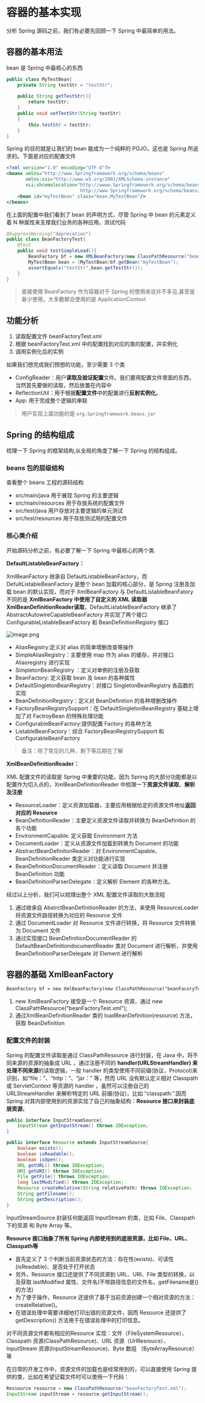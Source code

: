 # 容器的基本实现

分析 Spring 源码之前，我们有必要先回顾一下 Spring 中最简单的用法。

## 容器的基本用法

bean 是 Spring 中最核心的东西

```java
public class MyTestBean{
    private String testStr = "testStr";
    
    public String getTestStr(){
        return testStr;
    }
    public void setTestStr(String testStr)
    {
        this.testStr = testStr;
    }
}
```

Spring 的目的就是让我们的 bean 能成为一个纯粹的 POJO，这也是 Spring 所追求的。下面是对应的配置文件

```xml
<?xml version="1.0" encoding="UTF-8"?>
<beans xmlns="http://www.Springframework.org/schema/beans"
       xmlns:xsi="http://www.w3.org/2001/XMLSchema-instance"
       xsi:shcemalocation="http://wwww.Springframework.org/schema/beans
                           http://www.Springframework.org/schema/beans/Spring-beans.xml">
    <bean id="myTestBean" class="bean.MyTestBean"/>
</beans>
```

在上面的配置中我们看到了 bean 的声明方式，尽管 Spring 中 bean 的元素定义着 N 种属性来支撑我们业务的各种应用。测试代码

```java
@SuppressWarning("deprecation")
public class BeanFactoryTest{
    @Test
    public void testSimpleLoad(){
        BeanFactory bf = new XMLBeanFactory(new ClassPathResource("beanFactoryTest.xml"));
        MyTestBean bean = (MyTestBean)bf.getBean("myTestBean");
        assertEquals("testStr",bean.getTestStr());
    }
}
```



> 直接使用 BeanFactory 作为容器对于 Spring 的使用来说并不多见,甚至是甚少使用，大多数都会使用的是 ApplicationContext

## 功能分析

1. 读取配置文件 beanFactoryTest.xml
2. 根据 beanFactoryTest.xml 中的配置找到对应的类的配置，并实例化
3. 调用实例化后的实例

如果我们想完成我们预想的功能，至少需要 3 个类

- ConfigReader：用户**读取及验证配置**文件。我们要用配置文件里面的东西，当然首先要做的读取，然后放置在内容中
- ReflectionUtil：用于根据**配置文件**中的配置进行**反射实例化**。
- App: 用于完成整个逻辑的串联

> 用户实现上面功能的是 `org.Springframework.beans.jar`

## Spring 的结构组成

梳理一下 Spring 的框架结构,从全局的角度了解一下 Spring 的结构组成。

### beans 包的层级结构

查看整个 beans 工程的源码结构

- src/main/java 用于展现 Spring 的主要逻辑
- src/main/resources 用于存放系统的配置文件
- src/test/java 用户存放对主要逻辑的单元测试
- src/test/resources 用于存放测试用的配置文件

### 核心类介绍

开始源码分析之前，有必要了解一下 Spring 中最核心的两个类.



**DefaultListableBeanFactory：**

XmlBeanFactory 继承自 DefaultListableBeanFactory，而DefultListableBeanFactory 是整个 bean 加载的核心部分，是 Spring 注册及加载 bean 的默认实现，而对于 XmlBeanFactory 与 DefaultListableBeanFatory 不同的是 **XmlBeanFactory 中使用了自定义的 XML 读取器 XmlBeanDefinitionReader读取**，DefaultListableBeanFactory 继承了 AbstractAutowireCapableBeanFactory 并实现了两个接口 ConfigurableListableBeanFactory 和 BeanDefinitionRegistry 接口



![image.png](http://ww1.sinaimg.cn/large/006rAlqhly1g8ui69jrdhj31aw0rijy3.jpg)



- AliasRegistry:定义对 alias 的简单增删改查等操作
- SimpleAliasRegistry：主要使用 map 作为 alias 的缓存，并对接口 Aliasregistry 进行实现
- SimpletonBeanRegistry ：定义对单例的注册及获取
- BeanFactory: 定义获取 bean 及 bean 的各种属性
- DefaultSingletonBeanRegistry：对接口 SingletonBeanRegistry 各函数的实现
- BeanDefinitionRegistry：定义对 BeanDefinition 的各种增删改操作
- FactoryBeanRegistrySupport：在 DefaultSingletonBeanRegistry 基础上增加了对 FactroyBean 的特殊处理功能
- ConfigurableBeanFactory:提供配置 Factory 的各种方法
- ListableBeanFactory：综合 FactoryBeanRegistrySupport 和 ConfigurableBeanFactory



> 备注：除了常见的几种，剩下等后期在了解

**XmlBeanDefinitionReader：**

XML 配置文件的读取是 Spring 中重要的功能，因为 Spring 的大部分功能都是以配置作为切入点的，XmlBeanDefinitionReader 中梳理一下**资源文件读取**、**解析及注册**

- ResourceLoader：定义资源加载器，主要应用根据给定的资源文件地址**返回对应的 Resource**
- BeanDefinitionReader：主要定义资源文件读取并转换为 BeanDefinition 的各个功能
- EnvironmentCapable: 定义获取 Environment 方法
- DocumentLoader：定义从资源文件加载到转换为 Document 的功能
- AbstractBeanDefinitonReader：对 EnvironmentCapable、BeanDefinitionReader 类定义对功能进行实现
- BeanDefinitionDocumentReader：定义读取 Document 并注册 BeanDefinition 功能
- BeanDefinitionParserDelegate：定义解析 Element 的各种方法。



经过以上分析，我们可以梳理出整个 XML 配置文件读取的大致流程

1. 通过继承自 AbstrctBeanDefinitionReader 的方法，来使用 ResourceLoader 将资源文件路径转换为对应的 Resource 文件
2. 通过 DocumentLoader 对 Resource 文件进行转换，将 Resource 文件转换为 Document 文件
3. 通过实现接口 BeanDefinitionDocumentReader 的 DefaultBeanDefinitiondocumentReader 类对 Document 进行解析，并使用 BeanDefinitionParserDelegate 对 Element 进行解析



## 容器的基础 XmlBeanFactory

```xml
BeanFactory bf = new XmlBeanFactory(new ClassPathResource("beanFacoryTest.xml"))
```

1. new XmlBeanFactory 接受是一个 Resource 资源，通过 new ClassPathResource("beanFactoryTest.xml");
2. 通过XmlBeanDefinitionReader 类的 loadBeanDefinition(resource) 方法，获取 BeanDefinition

### 配置文件的封装

Spring 的配置文件读取是通过 ClassPathResource 进行封装，在 Java 中，将不同来源的资源的抽象成 URL ，通过注册不同的 **handler(URLStreamHandler) 来处理不同来源**的读取逻辑，一般 handler 的类型使用不同前缀(协议，Protocol)来识别，如“file：”、“http：”、“jar：” 等，然而 URL 没有默认定义相对 Classpath 或 ServletContext 等资源的 handler ，虽然可以注册自己的 URLStreamHandler 来解析特定的 URL 前缀(协议)，比如 “classpath:”.因而 Spring 对其内部使用到的资源实现了自己的抽象结构：**Resource 接口来封装底层资源**。

```java
public interface InputStreamSource{
    InputStream getInputStream() throws IOException;
}

public interface Resource extends InputStreamSource{
    boolean exists();
    boolean isReadable();
    boolean isOpen();
    URL getURL() throws IOException;
    URI getURI() throws IOException;
    File getFile() throws IOException;
    long lastModified() throws IOException;
    Resource createRelative(String relativePath) throws IOException;
    String getFilename();
    String getDescription();
}
```

InputStreamSource 封装任何能返回 InputStream 的类，比如 File、Classpath 下的资源 和 Byte Array 等。

**Resource 接口抽象了所有 Spring 内部使用到的底层资源，比如 File、URL、Classpath等**

- 首先定义了 3 个判断当前资源状态的方法：存在性(exists)、可读性(isReadable)、是否处于打开状态
- 另外，Resource 接口还提供了不同资源到 URL、URI、File 类型的转换，以及获取 lastModified 属性、文件名(不带路径信息的文件名，getFilename是()的方法)
- 为了便于操作，Resource 还提供了基于当前资源创建一个相对资源的方法：createRelative()。
- 在错误处理中需要详细地打印出错的资源文件，因而 Resource 还提供了 getDescription() 方法用于在错误处理中的打印信息。

对不同资源文件都有相应的Resource 实现：文件（FileSystemResource）、Classpath 资源(ClassPathResource)、URL 资源（UrlResrouce）、InputStream 资源(InputStreamResource)、Byte 数组 （ByteArrayResource）等



在日常的开发工作中，资源文件的加载也是经常用到的，可以直接使用 Spring 提供的类，比如在希望记载文件时可以使用一下代码：

```java
Ressource resource = new ClassPathResource("beanFactoryTest.xml");
InputStream inputStream = resource.getInputStream();
```

